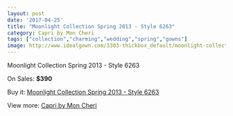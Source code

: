 ```yaml
---
layout: post
date: '2017-04-25'
title: "Moonlight Collection Spring 2013 - Style 6263"
category: Capri by Mon Cheri
tags: ["collection","charming","wedding","spring","gowns"]
image: http://www.idealgown.com/3303-thickbox_default/moonlight-collection-spring-2013-style-6263.jpg
---
```

Moonlight Collection Spring 2013 - Style 6263

On Sales: **$390**
<a href="https://www.idealgown.com/en/capri-by-mon-cheri/1580-moonlight-collection-spring-2013-style-6263.html"><amp-img layout="responsive" width="600" height="600" src="//www.idealgown.com/3303-thickbox_default/moonlight-collection-spring-2013-style-6263.jpg" alt="Moonlight Collection Spring 2013 - Style 6263 0" /></a>
<a href="https://www.idealgown.com/en/capri-by-mon-cheri/1580-moonlight-collection-spring-2013-style-6263.html"><amp-img layout="responsive" width="600" height="600" src="//www.idealgown.com/3305-thickbox_default/moonlight-collection-spring-2013-style-6263.jpg" alt="Moonlight Collection Spring 2013 - Style 6263 1" /></a>
<a href="https://www.idealgown.com/en/capri-by-mon-cheri/1580-moonlight-collection-spring-2013-style-6263.html"><amp-img layout="responsive" width="600" height="600" src="//www.idealgown.com/3304-thickbox_default/moonlight-collection-spring-2013-style-6263.jpg" alt="Moonlight Collection Spring 2013 - Style 6263 2" /></a>

Buy it: [Moonlight Collection Spring 2013 - Style 6263](https://www.idealgown.com/en/capri-by-mon-cheri/1580-moonlight-collection-spring-2013-style-6263.html "Moonlight Collection Spring 2013 - Style 6263")

View more: [Capri by Mon Cheri](https://www.idealgown.com/en/24-capri-by-mon-cheri "Capri by Mon Cheri")